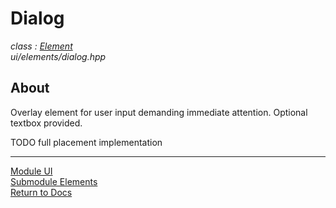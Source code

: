 # Dialog
*class : [Element](element.md)*  
*ui/elements/dialog.hpp*

## About
Overlay element for user input demanding immediate attention. Optional textbox provided.

TODO full placement implementation

---

[Module UI](../ui.md)  
[Submodule Elements](elements.md)  
[Return to Docs](../../docs.md)
